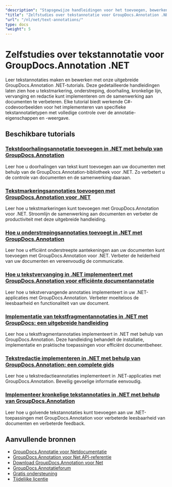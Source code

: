 ```yaml
---
"description": "Stapsgewijze handleidingen voor het toevoegen, bewerken en beheren van tekstaantekeningen in documenten met GroupDocs.Annotation voor .NET."
"title": "Zelfstudies over tekstannotatie voor GroupDocs.Annotation .NET"
"url": "/nl/net/text-annotations/"
type: docs
"weight": 5
---
```


# Zelfstudies over tekstannotatie voor GroupDocs.Annotation .NET

Leer tekstannotaties maken en bewerken met onze uitgebreide GroupDocs.Annotation .NET-tutorials. Deze gedetailleerde handleidingen laten zien hoe u tekstmarkering, onderstreping, doorhaling, kronkelige lijn, vervanging en redactie kunt implementeren om de samenwerking aan documenten te verbeteren. Elke tutorial biedt werkende C#-codevoorbeelden voor het implementeren van specifieke tekstannotatietypen met volledige controle over de annotatie-eigenschappen en -weergave.

## Beschikbare tutorials

### [Tekstdoorhalingsannotatie toevoegen in .NET met behulp van GroupDocs.Annotation](./add-text-strikeout-annotation-dotnet-groupdocs/)
Leer hoe u doorhalingen van tekst kunt toevoegen aan uw documenten met behulp van de GroupDocs.Annotation-bibliotheek voor .NET. Zo verbetert u de controle van documenten en de samenwerking daaraan.

### [Tekstmarkeringsannotaties toevoegen met GroupDocs.Annotation voor .NET](./groupdocs-annotation-net-text-highlight/)
Leer hoe u tekstmarkeringen kunt toevoegen met GroupDocs.Annotation voor .NET. Stroomlijn de samenwerking aan documenten en verbeter de productiviteit met deze uitgebreide handleiding.

### [Hoe u onderstrepingsannotaties toevoegt in .NET met GroupDocs.Annotation](./add-underline-annotations-dotnet-groupdocs/)
Leer hoe u efficiënt onderstreepte aantekeningen aan uw documenten kunt toevoegen met GroupDocs.Annotation voor .NET. Verbeter de helderheid van uw documenten en vereenvoudig de communicatie.

### [Hoe u tekstvervanging in .NET implementeert met GroupDocs.Annotation voor efficiënte documentannotatie](./implement-text-replacement-net-groupdocs-annotation/)
Leer hoe u tekstvervangende annotaties implementeert in uw .NET-applicaties met GroupDocs.Annotation. Verbeter moeiteloos de leesbaarheid en functionaliteit van uw document.

### [Implementatie van tekstfragmentannotaties in .NET met GroupDocs: een uitgebreide handleiding](./implement-text-fragment-annotations-net-groupdocs/)
Leer hoe u tekstfragmentannotaties implementeert in .NET met behulp van GroupDocs.Annotation. Deze handleiding behandelt de installatie, implementatie en praktische toepassingen voor efficiënt documentbeheer.

### [Tekstredactie implementeren in .NET met behulp van GroupDocs.Annotation: een complete gids](./implement-text-redaction-dotnet-groupdocs-annotation/)
Leer hoe u tekstredactieannotaties implementeert in .NET-applicaties met GroupDocs.Annotation. Beveilig gevoelige informatie eenvoudig.

### [Implementeer kronkelige tekstannotaties in .NET met behulp van GroupDocs.Annotation](./implement-squiggly-annotations-net-groupdocs/)
Leer hoe u golvende tekstannotaties kunt toevoegen aan uw .NET-toepassingen met GroupDocs.Annotation voor verbeterde leesbaarheid van documenten en verbeterde feedback.

## Aanvullende bronnen

- [GroupDocs.Annotatie voor Netdocumentatie](https://docs.groupdocs.com/annotation/net/)
- [GroupDocs.Annotation voor Net API-referentie](https://reference.groupdocs.com/annotation/net/)
- [Download GroupDocs.Annotation voor Net](https://releases.groupdocs.com/annotation/net/)
- [GroupDocs.Annotatieforum](https://forum.groupdocs.com/c/annotation)
- [Gratis ondersteuning](https://forum.groupdocs.com/)
- [Tijdelijke licentie](https://purchase.groupdocs.com/temporary-license/)